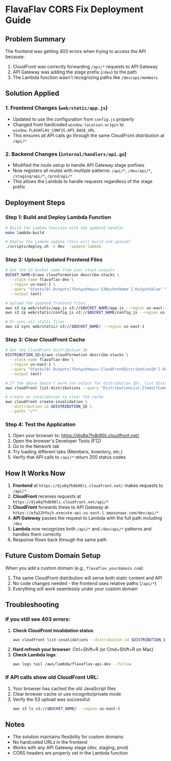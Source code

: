 # FlavaFlav CORS Fix Deployment Guide

## Problem Summary
The frontend was getting 403 errors when trying to access the API because:
1. CloudFront was correctly forwarding `/api/*` requests to API Gateway
2. API Gateway was adding the stage prefix (`/dev`) to the path
3. The Lambda function wasn't recognizing paths like `/dev/api/members`

## Solution Applied

### 1. Frontend Changes (`web/static/app.js`)
- Updated to use the configuration from `config.js` properly
- Changed from hardcoded `window.location.origin` to `window.FLAVAFLAV_CONFIG.API_BASE_URL`
- This ensures all API calls go through the same CloudFront distribution at `/api/*`

### 2. Backend Changes (`internal/handlers/api.go`)
- Modified the route setup to handle API Gateway stage prefixes
- Now registers all routes with multiple patterns: `/api/*`, `/dev/api/*`, `/staging/api/*`, `/prod/api/*`
- This allows the Lambda to handle requests regardless of the stage prefix

## Deployment Steps

### Step 1: Build and Deploy Lambda Function
```bash
# Build the Lambda function with the updated handler
make lambda-build

# Deploy the Lambda update (this will build and upload)
./scripts/deploy.sh -e dev --update-lambda
```

### Step 2: Upload Updated Frontend Files
```bash
# Get the S3 bucket name from your stack outputs
BUCKET_NAME=$(aws cloudformation describe-stacks \
  --stack-name flavaflav-dev \
  --region us-east-1 \
  --query "Stacks[0].Outputs[?OutputKey=='S3BucketName'].OutputValue" \
  --output text)

# Upload the updated frontend files
aws s3 cp web/static/app.js s3://$BUCKET_NAME/app.js --region us-east-1
aws s3 cp web/static/config.js s3://$BUCKET_NAME/config.js --region us-east-1

# Or sync all static files
aws s3 sync web/static/ s3://$BUCKET_NAME/ --region us-east-1
```

### Step 3: Clear CloudFront Cache
```bash
# Get the CloudFront distribution ID
DISTRIBUTION_ID=$(aws cloudformation describe-stacks \
  --stack-name flavaflav-dev \
  --region us-east-1 \
  --query "Stacks[0].Outputs[?OutputKey=='CloudFrontDistributionId'].OutputValue" \
  --output text)

# If the above doesn't work (no output for distribution ID), list distributions
aws cloudfront list-distributions --query "DistributionList.Items[?Comment=='FlavaFlav CDN - dev'].Id" --output text

# Create an invalidation to clear the cache
aws cloudfront create-invalidation \
  --distribution-id $DISTRIBUTION_ID \
  --paths "/*"
```

### Step 4: Test the Application
1. Open your browser to: https://djo8q7hdb90li.cloudfront.net/
2. Open the browser's Developer Tools (F12)
3. Go to the Network tab
4. Try loading different tabs (Members, Inventory, etc.)
5. Verify that API calls to `/api/*` return 200 status codes

## How It Works Now

1. **Frontend** at `https://djo8q7hdb90li.cloudfront.net/` makes requests to `/api/*`
2. **CloudFront** receives requests at `https://djo8q7hdb90li.cloudfront.net/api/*`
3. **CloudFront** forwards these to API Gateway at `https://efw22hfwjh.execute-api.us-east-1.amazonaws.com/dev/api/*`
4. **API Gateway** passes the request to Lambda with the full path including `/dev`
5. **Lambda** now recognizes both `/api/*` and `/dev/api/*` patterns and handles them correctly
6. Response flows back through the same path

## Future Custom Domain Setup

When you add a custom domain (e.g., `flavaflav.yourdomain.com`):
1. The same CloudFront distribution will serve both static content and API
2. No code changes needed - the frontend uses relative paths (`/api/*`)
3. Everything will work seamlessly under your custom domain

## Troubleshooting

### If you still see 403 errors:
1. **Check CloudFront invalidation status**: 
   ```bash
   aws cloudfront list-invalidations --distribution-id $DISTRIBUTION_ID
   ```
2. **Hard refresh your browser**: Ctrl+Shift+R (or Cmd+Shift+R on Mac)
3. **Check Lambda logs**:
   ```bash
   aws logs tail /aws/lambda/flavaflav-api-dev --follow
   ```

### If API calls show old CloudFront URL:
1. Your browser has cached the old JavaScript files
2. Clear browser cache or use incognito/private mode
3. Verify the S3 upload was successful:
   ```bash
   aws s3 ls s3://$BUCKET_NAME/ --region us-east-1
   ```

## Notes
- The solution maintains flexibility for custom domains
- No hardcoded URLs in the frontend
- Works with any API Gateway stage (dev, staging, prod)
- CORS headers are properly set in the Lambda function

